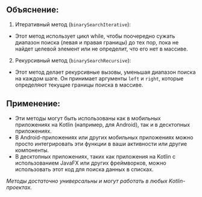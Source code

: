 ## Объяснение:
1. Итеративный метод (`binarySearchIterative`):
  - Этот метод использует цикл while, чтобы поочередно сужать диапазон поиска (левая и правая границы) до тех пор, пока не найдет целевой элемент или не определит, что его нет в массиве.
2. Рекурсивный метод (`binarySearchRecursive`):
  - Этот метод делает рекурсивные вызовы, уменьшая диапазон поиска на каждом шаге.
Он принимает аргументы `left` и `right`, которые определяют текущие границы поиска в массиве.

## Применение:
  - Эти методы могут быть использованы как в мобильных приложениях на Kotlin (например, для Android), так и в десктопных приложениях.
  - В Android-приложениях или других мобильных приложениях можно просто интегрировать эти функции в ваши активности или другие компоненты.
  - В десктопных приложениях, таких как приложения на Kotlin с использованием JavaFX или других фреймворков, можно использовать этот код для поиска данных в списках.
    
_Методы достаточно универсальны и могут работать в любых Kotlin-проектах._
